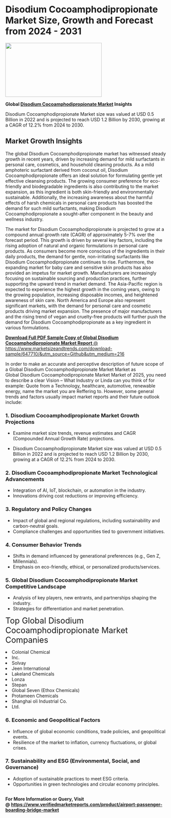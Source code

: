 <H1>Disodium Cocoamphodipropionate Market Size, Growth and Forecast from 2024 - 2031</H1><img class="aligncenter size-medium wp-image-584254" src="https://thirdeyenews.in/wp-content/uploads/2024/09/Global-Market-Research-300x168.jpeg" alt="" width="300" height="168" /><p><strong>Global&nbsp;<a href="https://www.marketsizeandtrends.com/download-sample/647710/&amp;utm_source=Github&utm_medium=216">Disodium Cocoamphodipropionate Market</a> Insights</strong></p><p>Disodium Cocoamphodipropionate Market size was valued at USD 0.5 Billion in 2022 and is projected to reach USD 1.2 Billion by 2030, growing at a CAGR of 12.2% from 2024 to 2030.</p><p><h2>Market Growth Insights</h2> <p>The global Disodium Cocoamphodipropionate market has witnessed steady growth in recent years, driven by increasing demand for mild surfactants in personal care, cosmetics, and household cleaning products. As a mild amphoteric surfactant derived from coconut oil, Disodium Cocoamphodipropionate offers an ideal solution for formulating gentle yet effective cleansing products. The growing consumer preference for eco-friendly and biodegradable ingredients is also contributing to the market expansion, as this ingredient is both skin-friendly and environmentally sustainable. Additionally, the increasing awareness about the harmful effects of harsh chemicals in personal care products has boosted the demand for such mild surfactants, making Disodium Cocoamphodipropionate a sought-after component in the beauty and wellness industry.</p> <p><a href="#"></a></p> <p>The market for Disodium Cocoamphodipropionate is projected to grow at a compound annual growth rate (CAGR) of approximately 5-7% over the forecast period. This growth is driven by several key factors, including the rising adoption of natural and organic formulations in personal care products. As consumers become more conscious of the ingredients in their daily products, the demand for gentle, non-irritating surfactants like Disodium Cocoamphodipropionate continues to rise. Furthermore, the expanding market for baby care and sensitive skin products has also provided an impetus for market growth. Manufacturers are increasingly focusing on sustainable sourcing and production practices, further supporting the upward trend in market demand. The Asia-Pacific region is expected to experience the highest growth in the coming years, owing to the growing population, increasing disposable incomes, and heightened awareness of skin care. North America and Europe also represent significant markets, with the demand for personal care and cosmetic products driving market expansion. The presence of major manufacturers and the rising trend of vegan and cruelty-free products will further push the demand for Disodium Cocoamphodipropionate as a key ingredient in various formulations.</p> <p><a href="#"></p><p><span class=""><strong>Download Full PDF Sample Copy of Global Disodium Cocoamphodipropionate Market Report</strong> @ <a href="https://www.marketsizeandtrends.com/download-sample/647710/&amp;utm_source=Github&utm_medium=216" target="_blank">https://www.marketsizeandtrends.com/download-sample/647710/&amp;utm_source=Github&utm_medium=216</a></span></p><p>In order to make an accurate and perceptive description of future scope of a Global&nbsp;Disodium Cocoamphodipropionate Market Market as Global&nbsp;Disodium Cocoamphodipropionate Market Market of 2025, you need to describe a clear Vision &ndash; What Industry or Linda can you think of for example: Quote from a Technology, healthcare, automotive, renewable energy, name the market you are Reffering to. However, some general trends and factors usually impact market reports and their future outlook include:</p><h3>1.&nbsp;<strong>Disodium Cocoamphodipropionate Market Growth Projections</strong></h3><ul><li>Examine market size trends, revenue estimates and CAGR (Compounded Annual Growth Rate) projections.</li><li><p>Disodium Cocoamphodipropionate Market size was valued at USD 0.5 Billion in 2022 and is projected to reach USD 1.2 Billion by 2030, growing at a CAGR of 12.2% from 2024 to 2030.</p></li></ul><h3>2.&nbsp;<strong>Disodium Cocoamphodipropionate Market Technological Advancements</strong></h3><ul><li>Integration of AI, IoT, blockchain, or automation in the industry.</li><li>Innovations driving cost reductions or improving efficiency.</li></ul><h3>3.&nbsp;<strong>Regulatory and Policy Changes</strong></h3><ul><li>Impact of global and regional regulations, including sustainability and carbon-neutral goals.</li><li>Compliance challenges and opportunities tied to government initiatives.</li></ul><h3>4.&nbsp;<strong>Consumer Behavior Trends</strong></h3><ul><li>Shifts in demand influenced by generational preferences (e.g., Gen Z, Millennials).</li><li>Emphasis on eco-friendly, ethical, or personalized products/services.</li></ul><h3>5.&nbsp;<strong>Global Disodium Cocoamphodipropionate Market Competitive Landscape</strong></h3><ul><li>Analysis of key players, new entrants, and partnerships shaping the industry.</li><li>Strategies for differentiation and market penetration.</li></ul><p data-pm-slice="1 1 []"><span style="color: inherit; font-family: inherit; font-size: 25px;">Top Global Disodium Cocoamphodipropionate Market Companies</span></p><div class="" data-test-id=""><p><li>Colonial Chemical</li><li> Inc.</li><li> Solvay</li><li> Jeen International</li><li> Lakeland Chemicals</li><li> Lonza</li><li> Stepan</li><li> Global Seven (Ethox Chemicals)</li><li> Protameen Chemicals</li><li> Shanghai oli Industrial Co.</li><li> Ltd.</li></p></div><h3>6.&nbsp;<strong>Economic and Geopolitical Factors</strong></h3><ul><li>Influence of global economic conditions, trade policies, and geopolitical events.</li><li>Resilience of the market to inflation, currency fluctuations, or global crises.</li></ul><h3>7.&nbsp;<strong>Sustainability and ESG (Environmental, Social, and Governance)</strong></h3><ul><li>Adoption of sustainable practices to meet ESG criteria.</li><li>Opportunities in green technologies and circular economy principles.</li></ul><h2><strong style="font-size: 14px;">For More Information or Query, Visit @&nbsp;</strong><a style="background-color: #ffffff; font-size: 14px;" href="https://www.marketsizeandtrends.com/report/disodium-cocoamphodipropionate-market/" target="_blank">https://www.verifiedmarketreports.com/product/airport-passenger-boarding-bridge-market</a></h2>

